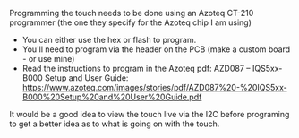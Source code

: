 Programming the touch needs to be done using an Azoteq CT-210 programmer (the one they specify for the Azoteq chip I am using)

- You can either use the hex or flash to program.
- You'll need to program via the header on the PCB (make a custom board - or use mine)
- Read the instructions to program in the Azoteq pdf: AZD087 – IQS5xx-B000 Setup and User Guide: https://www.azoteq.com/images/stories/pdf/AZD087%20-%20IQS5xx-B000%20Setup%20and%20User%20Guide.pdf

It would be a good idea to view the touch live via the I2C before programing to get a better idea as to what is going on with the touch.



